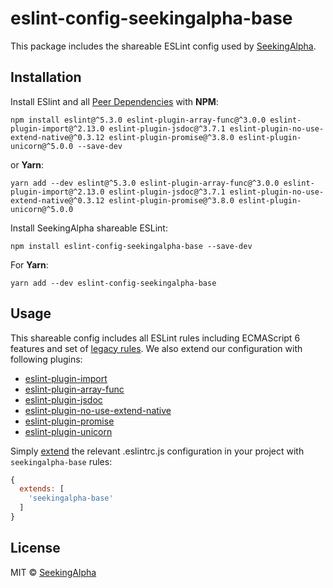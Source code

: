 # eslint-config-seekingalpha-base

This package includes the shareable ESLint config used by [SeekingAlpha](https://seekingalpha.com/).

## Installation

Install ESlint and all [Peer Dependencies](https://nodejs.org/en/blog/npm/peer-dependencies/) with **NPM**:

    npm install eslint@^5.3.0 eslint-plugin-array-func@^3.0.0 eslint-plugin-import@^2.13.0 eslint-plugin-jsdoc@^3.7.1 eslint-plugin-no-use-extend-native@^0.3.12 eslint-plugin-promise@^3.8.0 eslint-plugin-unicorn@^5.0.0 --save-dev

or **Yarn**:

    yarn add --dev eslint@^5.3.0 eslint-plugin-array-func@^3.0.0 eslint-plugin-import@^2.13.0 eslint-plugin-jsdoc@^3.7.1 eslint-plugin-no-use-extend-native@^0.3.12 eslint-plugin-promise@^3.8.0 eslint-plugin-unicorn@^5.0.0

    
Install SeekingAlpha shareable ESLint:
    
    npm install eslint-config-seekingalpha-base --save-dev
    
For **Yarn**:

    yarn add --dev eslint-config-seekingalpha-base

## Usage

This shareable config includes all ESLint rules including ECMAScript 6 features and set of [legacy rules](https://eslint.org/docs/rules/#deprecated). We also extend our configuration with following plugins:

* [eslint-plugin-import](https://github.com/benmosher/eslint-plugin-import)
* [eslint-plugin-array-func](https://github.com/freaktechnik/eslint-plugin-array-func)
* [eslint-plugin-jsdoc](https://github.com/gajus/eslint-plugin-jsdoc)
* [eslint-plugin-no-use-extend-native](https://github.com/dustinspecker/eslint-plugin-no-use-extend-native)
* [eslint-plugin-promise](https://github.com/xjamundx/eslint-plugin-promise)
* [eslint-plugin-unicorn](https://github.com/sindresorhus/eslint-plugin-unicorn)

Simply [extend](https://eslint.org/docs/user-guide/configuring#extending-configuration-files) the relevant .eslintrc.js configuration in your project with `seekingalpha-base` rules:

```javascript
{
  extends: [
    'seekingalpha-base'
  ]
}  
```

## License

MIT © [SeekingAlpha](https://seekingalpha.com/)

